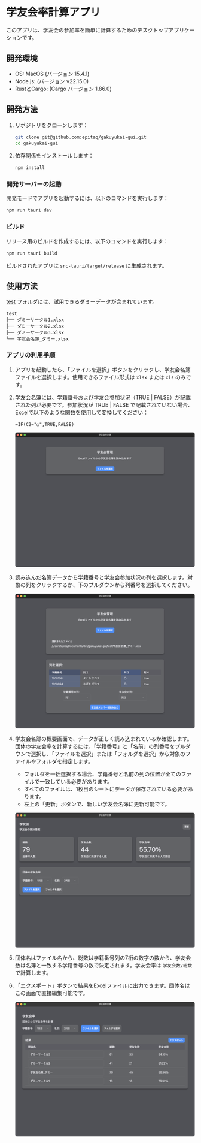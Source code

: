 # 学友会率計算アプリ

このアプリは、学友会の参加率を簡単に計算するためのデスクトップアプリケーションです。

## 開発環境

- OS: MacOS (バージョン 15.4.1)
- Node.js:  (バージョン v22.15.0)
- RustとCargo: (Cargo バージョン 1.86.0)

##  開発方法

1. リポジトリをクローンします：

   ```bash
   git clone git@github.com:epitaq/gakuyukai-gui.git
   cd gakuyukai-gui
   ```

2. 依存関係をインストールします：

   ```bash
   npm install
   ```

### 開発サーバーの起動

開発モードでアプリを起動するには、以下のコマンドを実行します：

```bash
npm run tauri dev
```


### ビルド

リリース用のビルドを作成するには、以下のコマンドを実行します：

```bash
npm run tauri build
```

ビルドされたアプリは `src-tauri/target/release` に生成されます。

## 使用方法

[test](./test) フォルダには、試用できるダミーデータが含まれています。

```
test
├── ダミーサークル1.xlsx
├── ダミーサークル2.xlsx
├── ダミーサークル3.xlsx
└── 学友会名簿_ダミー.xlsx
```

### アプリの利用手順

1. アプリを起動したら、「ファイルを選択」ボタンをクリックし、学友会名簿ファイルを選択します。使用できるファイル形式は `xlsx` または `xls` のみです。

2. 学友会名簿には、学籍番号および学友会参加状況（TRUE | FALSE）が記載された列が必要です。参加状況が TRUE | FALSE で記載されていない場合、Excelで以下のような関数を使用して変換してください：

   ```
   =IF(C2="○",TRUE,FALSE)
   ```

   ![起動画面](docs/image/screenshot1.png "起動画面")

3. 読み込んだ名簿データから学籍番号と学友会参加状況の列を選択します。対象の列をクリックするか、下のプルダウンから列番号を選択してください。

   ![列選択画面](docs/image/screenshot3.png "列選択画面")

4. 学友会名簿の概要画面で、データが正しく読み込まれているか確認します。団体の学友会率を計算するには、「学籍番号」と「名前」の列番号をプルダウンで選択し、「ファイルを選択」または「フォルダを選択」から対象のファイルやフォルダを指定します。

   - フォルダを一括選択する場合、学籍番号と名前の列の位置が全てのファイルで一致している必要があります。
   - すべてのファイルは、1枚目のシートにデータが保存されている必要があります。
   - 左上の「更新」ボタンで、新しい学友会名簿に更新可能です。

   ![ダッシュボード](docs/image/screenshot4.png "ダッシュボード")

5. 団体名はファイル名から、総数は学籍番号列の7桁の数字の数から、学友会数は名簿と一致する学籍番号の数で決定されます。学友会率は `学友会数/総数` で計算します。

6. 「エクスポート」ボタンで結果をExcelファイルに出力できます。団体名はこの画面で直接編集可能です。

   ![結果画面](docs/image/screenshot5.png "結果画面")